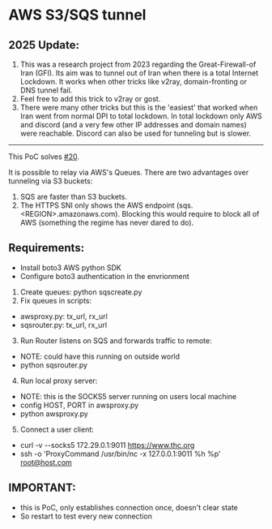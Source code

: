 # AWS S3/SQS tunnel

## 2025 Update:
1. This was a research project from 2023 regarding the Great-Firewall-of Iran (GFI). Its aim was to tunnel out of Iran when there is a total Internet Lockdown. It works when other tricks like v2ray, domain-fronting or DNS tunnel fail.
2. Feel free to add this trick to v2ray or gost.
3. There were many other tricks but this is the 'easiest' that worked when Iran went from normal DPI to total lockdown. In total lockdown only AWS and discord (and a very few other IP addresses and domain names) were reachable. Discord can also be used for tunneling but is slower.

---

This PoC solves [#20](https://github.com/hackerschoice/gfi/issues/20).

It is possible to relay via AWS's Queues. There are two advantages over tunneling via S3 buckets:
1. SQS are faster than S3 buckets.
2. The HTTPS SNI only shows the AWS endpoint (sqs.&lt;REGION&gt;.amazonaws.com). Blocking this would require to block all of AWS (something the regime has never dared to do).


Requirements:
---
  - Install boto3 AWS python SDK
  - Configure boto3 authentication in the envrionment
1. Create queues: python sqscreate.py
2. Fix queues in scripts:
  - awsproxy.py:  tx_url, rx_url
  - sqsrouter.py: tx_url, rx_url
3. Run Router listens on SQS and forwards traffic to remote:
  - NOTE: could have this running on outside world
  - python sqsrouter.py
4. Run local proxy server:
  - NOTE: this is the SOCKS5 server running on users local machine
  - config HOST, PORT in awsproxy.py
  - python awsproxy.py
5. Connect a user client:
  - curl -v  --socks5 172.29.0.1:9011 https://www.thc.org
  - ssh -o 'ProxyCommand /usr/bin/nc -x 127.0.0.1:9011 %h %p' root@host.com

IMPORTANT:
---
- this is PoC, only establishes connection once, doesn't clear state
- So restart to test every new connection
